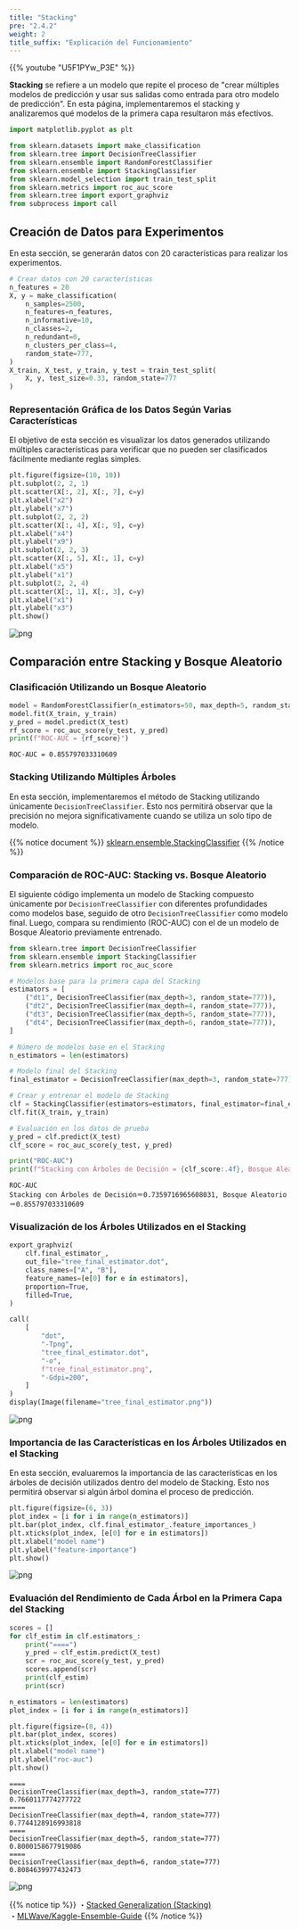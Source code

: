 ```yaml
---
title: "Stacking"
pre: "2.4.2"
weight: 2
title_suffix: "Explicación del Funcionamiento"
---
```


{{% youtube "U5F1PYw_P3E" %}}

<div class="pagetop-box">
    <p><b>Stacking</b> se refiere a un modelo que repite el proceso de "crear múltiples modelos de predicción y usar sus salidas como entrada para otro modelo de predicción". En esta página, implementaremos el stacking y analizaremos qué modelos de la primera capa resultaron más efectivos.</p>
</div>

```python
import matplotlib.pyplot as plt

from sklearn.datasets import make_classification
from sklearn.tree import DecisionTreeClassifier
from sklearn.ensemble import RandomForestClassifier
from sklearn.ensemble import StackingClassifier
from sklearn.model_selection import train_test_split
from sklearn.metrics import roc_auc_score
from sklearn.tree import export_graphviz
from subprocess import call
```

## Creación de Datos para Experimentos
En esta sección, se generarán datos con 20 características para realizar los experimentos.


```python
# Crear datos con 20 características
n_features = 20
X, y = make_classification(
    n_samples=2500,
    n_features=n_features,
    n_informative=10,
    n_classes=2,
    n_redundant=0,
    n_clusters_per_class=4,
    random_state=777,
)
X_train, X_test, y_train, y_test = train_test_split(
    X, y, test_size=0.33, random_state=777
)
```

### Representación Gráfica de los Datos Según Varias Características
El objetivo de esta sección es visualizar los datos generados utilizando múltiples características para verificar que no pueden ser clasificados fácilmente mediante reglas simples.


```python
plt.figure(figsize=(10, 10))
plt.subplot(2, 2, 1)
plt.scatter(X[:, 2], X[:, 7], c=y)
plt.xlabel("x2")
plt.ylabel("x7")
plt.subplot(2, 2, 2)
plt.scatter(X[:, 4], X[:, 9], c=y)
plt.xlabel("x4")
plt.ylabel("x9")
plt.subplot(2, 2, 3)
plt.scatter(X[:, 5], X[:, 1], c=y)
plt.xlabel("x5")
plt.ylabel("x1")
plt.subplot(2, 2, 4)
plt.scatter(X[:, 1], X[:, 3], c=y)
plt.xlabel("x1")
plt.ylabel("x3")
plt.show()
```


    
![png](/images/basic/ensemble/Stucking_files/Stucking_6_0.png)
    


## Comparación entre Stacking y Bosque Aleatorio

### Clasificación Utilizando un Bosque Aleatorio


```python
model = RandomForestClassifier(n_estimators=50, max_depth=5, random_state=777)
model.fit(X_train, y_train)
y_pred = model.predict(X_test)
rf_score = roc_auc_score(y_test, y_pred)
print(f"ROC-AUC = {rf_score}")
```

    ROC-AUC = 0.855797033310609


### Stacking Utilizando Múltiples Árboles

En esta sección, implementaremos el método de Stacking utilizando únicamente `DecisionTreeClassifier`. Esto nos permitirá observar que la precisión no mejora significativamente cuando se utiliza un solo tipo de modelo.


{{% notice document %}}
[sklearn.ensemble.StackingClassifier](https://scikit-learn.org/stable/modules/generated/sklearn.ensemble.StackingClassifier.html)
{{% /notice %}}


### Comparación de ROC-AUC: Stacking vs. Bosque Aleatorio

El siguiente código implementa un modelo de Stacking compuesto únicamente por `DecisionTreeClassifier` con diferentes profundidades como modelos base, seguido de otro `DecisionTreeClassifier` como modelo final. Luego, compara su rendimiento (ROC-AUC) con el de un modelo de Bosque Aleatorio previamente entrenado.

```python
from sklearn.tree import DecisionTreeClassifier
from sklearn.ensemble import StackingClassifier
from sklearn.metrics import roc_auc_score

# Modelos base para la primera capa del Stacking
estimators = [
    ("dt1", DecisionTreeClassifier(max_depth=3, random_state=777)),
    ("dt2", DecisionTreeClassifier(max_depth=4, random_state=777)),
    ("dt3", DecisionTreeClassifier(max_depth=5, random_state=777)),
    ("dt4", DecisionTreeClassifier(max_depth=6, random_state=777)),
]

# Número de modelos base en el Stacking
n_estimators = len(estimators)

# Modelo final del Stacking
final_estimator = DecisionTreeClassifier(max_depth=3, random_state=777)

# Crear y entrenar el modelo de Stacking
clf = StackingClassifier(estimators=estimators, final_estimator=final_estimator)
clf.fit(X_train, y_train)

# Evaluación en los datos de prueba
y_pred = clf.predict(X_test)
clf_score = roc_auc_score(y_test, y_pred)

print("ROC-AUC")
print(f"Stacking con Árboles de Decisión = {clf_score:.4f}, Bosque Aleatorio = {rf_score:.4f}")
```

    ROC-AUC
    Stacking con Árboles de Decisión＝0.7359716965608031, Bosque Aleatorio＝0.855797033310609


### Visualización de los Árboles Utilizados en el Stacking


```python
export_graphviz(
    clf.final_estimator_,
    out_file="tree_final_estimator.dot",
    class_names=["A", "B"],
    feature_names=[e[0] for e in estimators],
    proportion=True,
    filled=True,
)

call(
    [
        "dot",
        "-Tpng",
        "tree_final_estimator.dot",
        "-o",
        f"tree_final_estimator.png",
        "-Gdpi=200",
    ]
)
display(Image(filename="tree_final_estimator.png"))
```


    
![png](/images/basic/ensemble/Stucking_files/Stucking_13_0.png)
    


### Importancia de las Características en los Árboles Utilizados en el Stacking

En esta sección, evaluaremos la importancia de las características en los árboles de decisión utilizados dentro del modelo de Stacking. Esto nos permitirá observar si algún árbol domina el proceso de predicción.



```python
plt.figure(figsize=(6, 3))
plot_index = [i for i in range(n_estimators)]
plt.bar(plot_index, clf.final_estimator_.feature_importances_)
plt.xticks(plot_index, [e[0] for e in estimators])
plt.xlabel("model name")
plt.ylabel("feature-importance")
plt.show()
```


    
![png](/images/basic/ensemble/Stucking_files/Stucking_15_0.png)
    


### Evaluación del Rendimiento de Cada Árbol en la Primera Capa del Stacking

```python
scores = []
for clf_estim in clf.estimators_:
    print("====")
    y_pred = clf_estim.predict(X_test)
    scr = roc_auc_score(y_test, y_pred)
    scores.append(scr)
    print(clf_estim)
    print(scr)

n_estimators = len(estimators)
plot_index = [i for i in range(n_estimators)]

plt.figure(figsize=(8, 4))
plt.bar(plot_index, scores)
plt.xticks(plot_index, [e[0] for e in estimators])
plt.xlabel("model name")
plt.ylabel("roc-auc")
plt.show()
```

    ====
    DecisionTreeClassifier(max_depth=3, random_state=777)
    0.7660117774277722
    ====
    DecisionTreeClassifier(max_depth=4, random_state=777)
    0.7744128916993818
    ====
    DecisionTreeClassifier(max_depth=5, random_state=777)
    0.8000158677919086
    ====
    DecisionTreeClassifier(max_depth=6, random_state=777)
    0.8084639977432473



    
![png](/images/basic/ensemble/Stucking_files/Stucking_17_1.png)
    


{{% notice tip %}}
・[Stacked Generalization (Stacking)](http://machine-learning.martinsewell.com/ensembles/stacking/)<br/>
・[MLWave/Kaggle-Ensemble-Guide](https://github.com/MLWave/Kaggle-Ensemble-Guide)
{{% /notice %}}
